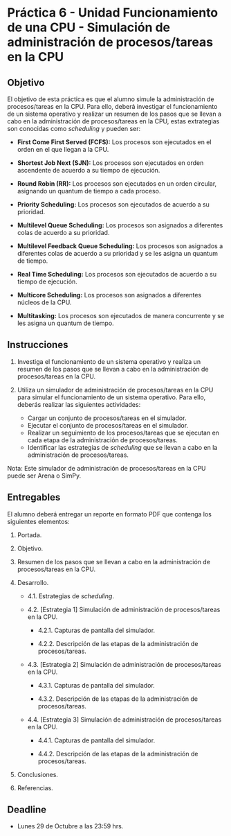 # Práctica 6 - Unidad Funcionamiento de una CPU - Simulación de administración de procesos/tareas en la CPU

## Objetivo

El objetivo de esta práctica es que el alumno simule la administración de procesos/tareas en la CPU. Para ello, deberá investigar el funcionamiento de un sistema operativo y realizar un resumen de los pasos que se llevan a cabo en la administración de procesos/tareas en la CPU, estas extrategias son conocidas como *scheduling* y pueden ser:

- **First Come First Served (FCFS):** Los procesos son ejecutados en el orden en el que llegan a la CPU.

- **Shortest Job Next (SJN):** Los procesos son ejecutados en orden ascendente de acuerdo a su tiempo de ejecución.

- **Round Robin (RR):** Los procesos son ejecutados en un orden circular, asignando un quantum de tiempo a cada proceso.

- **Priority Scheduling:** Los procesos son ejecutados de acuerdo a su prioridad.

- **Multilevel Queue Scheduling:** Los procesos son asignados a diferentes colas de acuerdo a su prioridad.

- **Multilevel Feedback Queue Scheduling:** Los procesos son asignados a diferentes colas de acuerdo a su prioridad y se les asigna un quantum de tiempo.

- **Real Time Scheduling:** Los procesos son ejecutados de acuerdo a su tiempo de ejecución.

- **Multicore Scheduling:** Los procesos son asignados a diferentes núcleos de la CPU.

- **Multitasking:** Los procesos son ejecutados de manera concurrente y se les asigna un quantum de tiempo.

## Instrucciones

1. Investiga el funcionamiento de un sistema operativo y realiza un resumen de los pasos que se llevan a cabo en la administración de procesos/tareas en la CPU.

2. Utiliza un simulador de administración de procesos/tareas en la CPU para simular el funcionamiento de un sistema operativo. Para ello, deberás realizar las siguientes actividades:

    - Cargar un conjunto de procesos/tareas en el simulador.
    - Ejecutar el conjunto de procesos/tareas en el simulador.
    - Realizar un seguimiento de los procesos/tareas que se ejecutan en cada etapa de la administración de procesos/tareas.
    - Identificar las estrategias de *scheduling* que se llevan a cabo en la administración de procesos/tareas.
  
Nota: Este simulador de administración de procesos/tareas en la CPU puede ser Arena o SimPy.

## Entregables

El alumno deberá entregar un reporte en formato PDF que contenga los siguientes elementos:

1. Portada.

2. Objetivo.

3. Resumen de los pasos que se llevan a cabo en la administración de procesos/tareas en la CPU.

4. Desarrollo.

    - 4.1. Estrategias de *scheduling*.

    - 4.2. [Estrategia 1] Simulación de administración de procesos/tareas en la CPU.

      - 4.2.1. Capturas de pantalla del simulador.

      - 4.2.2. Descripción de las etapas de la administración de procesos/tareas.

    - 4.3. [Estrategia 2] Simulación de administración de procesos/tareas en la CPU.

      - 4.3.1. Capturas de pantalla del simulador.

      - 4.3.2. Descripción de las etapas de la administración de procesos/tareas.

    - 4.4. [Estrategia 3] Simulación de administración de procesos/tareas en la CPU.

      - 4.4.1. Capturas de pantalla del simulador.

      - 4.4.2. Descripción de las etapas de la administración de procesos/tareas.

5. Conclusiones.

6. Referencias.

## Deadline

- Lunes 29 de Octubre a las 23:59 hrs.
